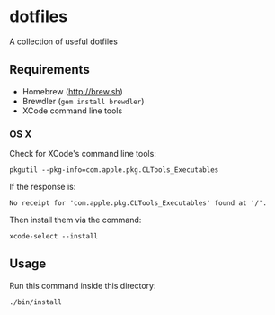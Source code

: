 dotfiles
========

A collection of useful dotfiles

Requirements
------------

* Homebrew (http://brew.sh)
* Brewdler (`gem install brewdler`)
* XCode command line tools

### OS X

Check for XCode's command line tools:

    pkgutil --pkg-info=com.apple.pkg.CLTools_Executables

If the response is:

    No receipt for 'com.apple.pkg.CLTools_Executables' found at '/'.

Then install them via the command:

    xcode-select --install

Usage
-----

Run this command inside this directory:

    ./bin/install
